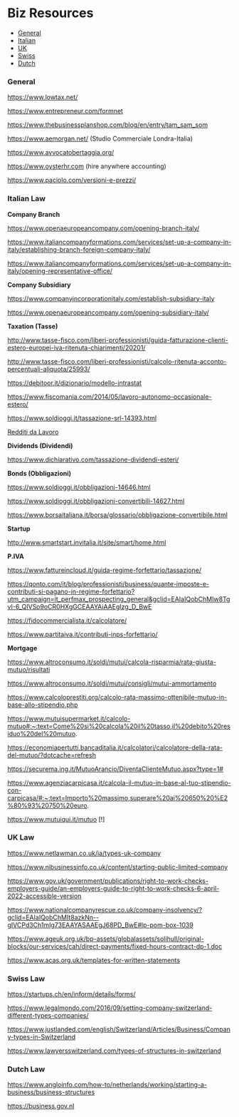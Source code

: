 Biz Resources
=================
* [General](#generallaw)
* [Italian](#italianlaw)
* [UK](#uklaw)
* [Swiss](#swisslaw)
* [Dutch](#dutchlaw)

<a name="generallaw"/></a>
### General

https://www.lowtax.net/

https://www.entrepreneur.com/formnet

https://www.thebusinessplanshop.com/blog/en/entry/tam_sam_som

https://www.aemorgan.net/ (Studio Commerciale Londra-Italia)

https://www.avvocatobertaggia.org/

https://www.oysterhr.com (hire anywhere accounting)

https://www.paciolo.com/versioni-e-prezzi/

<a name="italianlaw"/></a>
### Italian Law

**Company Branch**

https://www.openaeuropeancompany.com/opening-branch-italy/

https://www.italiancompanyformations.com/services/set-up-a-company-in-italy/establishing-branch-foreign-company-italy/

https://www.italiancompanyformations.com/services/set-up-a-company-in-italy/opening-representative-office/

**Company Subsidiary**

https://www.companyincorporationitaly.com/establish-subsidiary-italy

https://www.openaeuropeancompany.com/opening-subsidiary-italy/

**Taxation (Tasse)**

http://www.tasse-fisco.com/liberi-professionisti/guida-fatturazione-clienti-estero-europei-iva-ritenuta-chiarimenti/20201/

http://www.tasse-fisco.com/liberi-professionisti/calcolo-ritenuta-acconto-percentuali-aliquota/25993/

https://debitoor.it/dizionario/modello-intrastat

https://www.fiscomania.com/2014/05/lavoro-autonomo-occasionale-estero/

https://www.soldioggi.it/tassazione-srl-14393.html

[Redditi da Lavoro](./Documents)

**Dividends (Dividendi)**

https://www.dichiarativo.com/tassazione-dividendi-esteri/

**Bonds (Obbligazioni)**

https://www.soldioggi.it/obbligazioni-14646.html

https://www.soldioggi.it/obbligazioni-convertibili-14627.html

https://www.borsaitaliana.it/borsa/glossario/obbligazione-convertibile.html

**Startup**

http://www.smartstart.invitalia.it/site/smart/home.html

**P.IVA**

https://www.fattureincloud.it/guida-regime-forfettario/tassazione/

https://qonto.com/it/blog/professionisti/business/quante-imposte-e-contributi-si-pagano-in-regime-forfettario?utm_campaign=it_perfmax_prospecting_general&gclid=EAIaIQobChMIw8TgvI-6_QIVSo9oCR0HXgGCEAAYAiAAEgIzg_D_BwE

https://fidocommercialista.it/calcolatore/

https://www.partitaiva.it/contributi-inps-forfettario/

**Mortgage**

https://www.altroconsumo.it/soldi/mutui/calcola-risparmia/rata-giusta-mutuo/risultati

https://www.altroconsumo.it/soldi/mutui/consigli/mutui-ammortamento

https://www.calcoloprestiti.org/calcolo-rata-massimo-ottenibile-mutuo-in-base-allo-stipendio.php

https://www.mutuisupermarket.it/calcolo-mutuo#:~:text=Come%20si%20calcola%20il%20tasso,il%20debito%20residuo%20del%20mutuo.

https://economiapertutti.bancaditalia.it/calcolatori/calcolatore-della-rata-del-mutuo/?dotcache=refresh

https://securema.ing.it/MutuoArancio/DiventaClienteMutuo.aspx?type=1#

https://www.agenziacarpicasa.it/calcola-il-mutuo-in-base-al-tuo-stipendio-con-carpicasa/#:~:text=Importo%20massimo,superare%20ai%20650%20%E2%80%93%20750%20euro.

https://www.mutuiqui.it/mutuo [!]

<a name="uklaw"/></a>
### UK Law

https://www.netlawman.co.uk/ia/types-uk-company

https://www.nibusinessinfo.co.uk/content/starting-public-limited-company

https://www.gov.uk/government/publications/right-to-work-checks-employers-guide/an-employers-guide-to-right-to-work-checks-6-april-2022-accessible-version

https://www.nationalcompanyrescue.co.uk/company-insolvency/?gclid=EAIaIQobChMIt8azkNn--gIVCPd3Ch1mIg73EAAYASAAEgJ68PD_BwE#lp-pom-box-1039

https://www.ageuk.org.uk/bp-assets/globalassets/solihull/original-blocks/our-services/cah/direct-payments/fixed-hours-contract-dp-1.doc

https://www.acas.org.uk/templates-for-written-statements

<a name="swisslaw"/></a>
### Swiss Law

https://startups.ch/en/inform/details/forms/

https://www.legalmondo.com/2016/09/setting-company-switzerland-different-types-companies/

https://www.justlanded.com/english/Switzerland/Articles/Business/Company-types-in-Switzerland

https://www.lawyersswitzerland.com/types-of-structures-in-switzerland

<a name="dutchlaw"/></a>
### Dutch Law

https://www.angloinfo.com/how-to/netherlands/working/starting-a-business/business-structures

https://business.gov.nl

